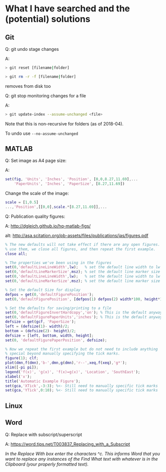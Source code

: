 # What I have searched and the (potential) solutions


## Git
Q: git undo stage changes

A: 
```bash
> git reset [filename|folder]
```

```bash
> git rm -r -f [filename|folder]
```
removes from disk too

Q: git stop monitoring changes for a file

A: 
```bash
> git update-index --assume-unchanged <file>
```
Note that this is non-recursive for folders (as of 2018-04). 

To undo use `--no-assume-unchanged`

## MATLAB
Q: Set image as A4 page size:

A: 
```matlab
set(fig, 'Units', 'Inches', 'Position', [0,0,8.27,11.69],...
    'PaperUnits', 'Inches', 'PaperSize', [8.27,11.69])
```

Change the scale of the image: 
```matlab
scale = [1,0.5]
...,'Position',[[0,0],scale.*[8.27,11.69]],...
```

Q: Publication quality figures:

A: http://dgleich.github.io/hq-matlab-figs/

alt: http://asa.scitation.org/pb-assets/files/publications/jas/figures.pdf

```MATLAB
% The new defaults will not take effect if there are any open figures. To
% use them, we close all figures, and then repeat the first example.
close all;

% The properties we've been using in the figures
set(0,'defaultLineLineWidth',lw);   % set the default line width to lw
set(0,'defaultLineMarkerSize',msz); % set the default line marker size to msz
set(0,'defaultLineLineWidth',lw);   % set the default line width to lw
set(0,'defaultLineMarkerSize',msz); % set the default line marker size to msz

% Set the default Size for display
defpos = get(0,'defaultFigurePosition');
set(0,'defaultFigurePosition', [defpos(1) defpos(2) width*100, height*100]);

% Set the defaults for saving/printing to a file
set(0,'defaultFigureInvertHardcopy','on'); % This is the default anyway
set(0,'defaultFigurePaperUnits','inches'); % This is the default anyway
defsize = get(gcf, 'PaperSize');
left = (defsize(1)- width)/2;
bottom = (defsize(2)- height)/2;
defsize = [left, bottom, width, height];
set(0, 'defaultFigurePaperPosition', defsize);

% Now we repeat the first example but do not need to include anything
% special beyond manually specifying the tick marks.
figure(1); clf;
plot(dmn,f(dmn),'b-',dmn,g(dmn),'r--',xeq,f(xeq),'g*');
xlim([-pi pi]);
legend('f(x)', 'g(x)', 'f(x)=g(x)', 'Location', 'SouthEast');
xlabel('x');
title('Automatic Example Figure');
set(gca,'XTick',-3:3); %<- Still need to manually specific tick marks
set(gca,'YTick',0:10); %<- Still need to manually specific tick marks
```

## Linux

## Word
Q: Replace with subscript/superscript

A: https://word.tips.net/T003837_Replacing_with_a_Subscript

_In the Replace With box enter the characters ^c. This informs Word that you want to replace any instances of the Find What text with whatever is in the Clipboard (your properly formatted text)._

